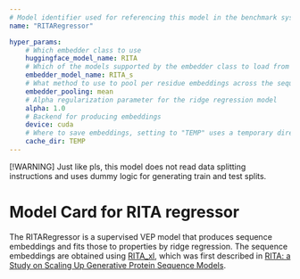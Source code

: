 ```yaml
---
# Model identifier used for referencing this model in the benchmark system
name: "RITARegressor"

hyper_params:
    # Which embedder class to use
    huggingface_model_name: RITA
    # Which of the models supported by the embedder class to load from huggingface
    embedder_model_name: RITA_s
    # What method to use to pool per residue embeddings across the sequence
    embedder_pooling: mean
    # Alpha regularization parameter for the ridge regression model
    alpha: 1.0
    # Backend for producing embeddings
    device: cuda
    # Where to save embeddings, setting to "TEMP" uses a temporary directory as cache
    cache_dir: TEMP
---
```

[!WARNING]
Just like pls, this model does not read data splitting instructions and uses dummy logic for generating train and test splits. 

# Model Card for RITA regressor

The RITARegressor is a supervised VEP model that produces sequence embeddings and fits those to properties by ridge regression. The sequence embeddings are obtained using [RITA_xl](https://huggingface.co/lightonai/RITA_xl), which was first described in [RITA: a Study on Scaling Up Generative Protein Sequence Models](https://arxiv.org/abs/2205.05789).